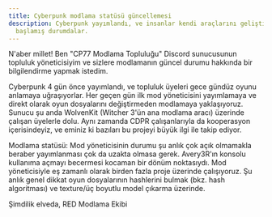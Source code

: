 ```yaml
---
title: Cyberpunk modlama statüsü güncellemesi
description: Cyberpunk yayımlandı, ve insanlar kendi araçlarını geliştirmeye
  başlamış durumdalar.
---
```

N'aber millet!
Ben "CP77 Modlama Topluluğu" Discord sunucusunun topluluk yöneticisiyim ve sizlere modlamanın güncel durumu hakkında bir bilgilendirme yapmak istedim.

Cyberpunk 4 gün önce yayımlandı, ve topluluk üyeleri gece gündüz oyunu anlamaya uğraşıyorlar. Her geçen gün ilk mod yöneticisini yayımlamaya ve direkt olarak oyun dosyalarını değiştirmeden modlamaya yaklaşıyoruz. Sunucu şu anda WolvenKit (Witcher 3'ün ana modlama aracı) üzerinde çalışan üyelerle dolu. Aynı zamanda CDPR çalışanlarıyla da kooperasyon içerisindeyiz, ve eminiz ki bazıları bu projeyi büyük ilgi ile takip ediyor.

Modlama statüsü:
Mod yöneticisinin durumu şu anlık çok açık olmamakla beraber yayımlanması çok da uzakta olmasa gerek. Avery3R'ın konsolu kullanıma açmayı becermesi kocaman bir dönüm noktasıydı. Mod yöneticisiyle eş zamanlı olarak birden fazla proje üzerinde çalışıyoruz. Şu anlık genel dikkat oyun dosyalarının hashlerini bulmak (bkz. hash algoritması) ve texture/üç boyutlu model çıkarma üzerinde.

Şimdilik elveda,
RED Modlama Ekibi